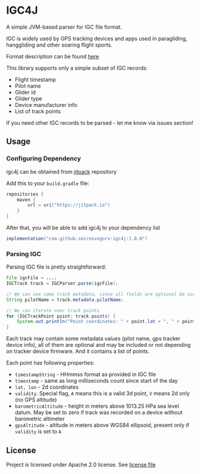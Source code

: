# IGC4J

A simple JVM-based parser for IGC file format.

IGC is widely used by GPS tracking devices and apps used in paragliding, hanggliding and other soaring flight sports.

Format description can be found [here](https://xp-soaring.github.io/igc_file_format/igc_format_2008.html)

This library supports only a simple subset of IGC records:
* Flight timestamp
* Pilot name
* Glider id
* Glider type
* Device manufacturer info
* List of track points

If you need other IGC records to be parsed - let me know via issues section!

## Usage

### Configuring Dependency

igc4j can be obtained from [jitpack](https://jitpack.io) repository

Add this to your `build.gradle` file:

```groovy
repositories {
    maven {
        url = uri("https://jitpack.io")
    }
}
```

After that, you will be able to add igc4j to your dependency list

```groovy
implementation("com.github.smirnovegorv:igc4j:1.0.0")
```

### Parsing IGC

Parsing IGC file is pretty straightforward:

```java
File igcFile = ...;
IGCTrack track = IGCParser.parse(igcFile);

// We can see some track metadata, since all fields are optional be sure to check for NULLs
String pilotName = track.metadata.pilotName;

// We can iterate over track points
for (IGCTrackPoint point: track.points) {
    System.out.println("Point coordinates: " + point.lat + ", " + point.lon + ", " + point.gpsAltitude);    
}
```

Each track may contain some metadata values (pilot name, gps tracker device info), all of them are optional
and may be included or not depending on tracker device firmware. And it contains a list of points.

Each point has following properties:

* `timestampString` - HHmmss format as provided in IGC file
* `timestamp` - same as long milliseconds count since start of the day
* `lat, lon` - 2d coordinates
* `validity`. Special flag, `A` means this is a valid 3d point, `V` means 2d only (no GPS altitude)
* `barometricAltitude` - height in meters above 1013.25 HPa sea level datum. May be set to zero if track was recorded on a device without barometric altimeter
* `gpsAltitude` - altitude in meters above WGS84 ellipsoid, present only if `validity` is set to `A` 

## License

Project is licensed under Apache 2.0 license. See [license file](/LICENSE)
